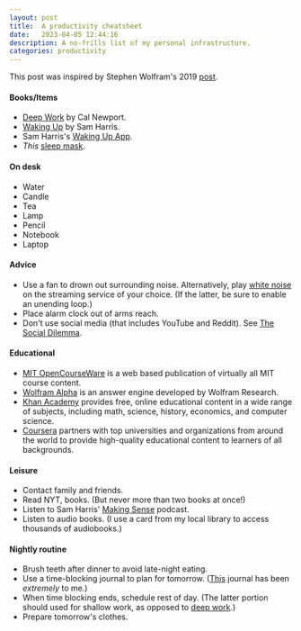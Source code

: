 ```yaml
---
layout: post
title:  A productivity cheatsheet
date:   2023-04-05 12:44:16
description: A no-frills list of my personal infrastructure. 
categories: productivity
---
```


This post was inspired by Stephen Wolfram's 2019 [post](https://writings.stephenwolfram.com/2019/02/seeking-the-productive-life-some-details-of-my-personal-infrastructure/).

#### Books/Items
- [Deep Work](https://www.amazon.com/Deep-Work-Focused-Success-Distracted/dp/1455586692) by Cal Newport.
- [Waking Up](https://www.amazon.com/Waking-Up-Spirituality-Without-Religion/dp/1451636024) by Sam Harris.
- Sam Harris's [Waking Up App](https://www.wakingup.com).
- *This* [sleep mask](https://www.amazon.com/Contoured-Sleeping-Blindfold-Concave-Meditation/dp/B07KC5DWCC/ref=zg_bs_3764231_sccl_1/132-0947972-7044716?th=1).

#### On desk
- Water
- Candle
- Tea
- Lamp
- Pencil
- Notebook
- Laptop

#### Advice
- Use a fan to drown out surrounding noise. Alternatively, play [white noise](https://open.spotify.com/track/5UBonaClAZVfzxJNn8nnhh?si=574507e8b3744f00) on the streaming service of your choice. (If the latter, be sure to enable an unending loop.)
- Place alarm clock out of arms reach.
- Don't use social media (that includes YouTube and Reddit). See [The Social Dilemma](https://www.netflix.com/title/81254224).

#### Educational
- [MIT OpenCourseWare](https://ocw.mit.edu) is a web based publication of virtually all MIT course content.
- [Wolfram Alpha](https://www.wolframalpha.com) is an answer engine developed by Wolfram Research.
- [Khan Academy](https://www.khanacademy.org) provides free, online educational content in a wide range of subjects, including math, science, history, economics, and computer science.
- [Coursera](https://www.google.com/search?client=safari&rls=en&q=coursera&ie=UTF-8&oe=UTF-8) partners with top universities and organizations from around the world to provide high-quality educational content to learners of all backgrounds.

#### Leisure 
- Contact family and friends.
- Read NYT, books. (But never more than two books at once!)
- Listen to Sam Harris' [Making Sense](https://open.spotify.com/show/5rgumWEx4FsqIY8e1wJNAk?si=0597ac75f6b14d5d) podcast. 
- Listen to audio books. (I use a card from my local library to access thousands of audiobooks.)

#### Nightly routine
- Brush teeth after dinner to avoid late-night eating.
- Use a time-blocking journal to plan for tomorrow. ([This](https://www.amazon.com/Time-Block-Planner-Daily-Method-Distracted/dp/0593192052) journal has been *extremely* to me.)
- When time blocking ends, schedule rest of day. (The latter portion should used for shallow work, as opposed to [deep work](https://calnewport.com/some-notes-on-deep-working/).) 
- Prepare tomorrow's clothes.
